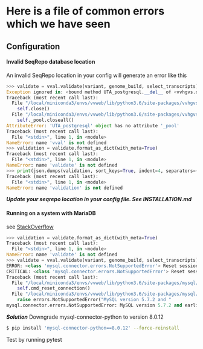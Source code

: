 # Here is a file of common errors which we have seen

## Configuration

#### Invalid SeqRepo database location
An invalid SeqRepo location in your config will generate an error like this 
```python
>>> validate = vval.validate(variant, genome_build, select_transcripts)
Exception ignored in: <bound method UTA_postgresql.__del__ of <vvhgvs.dataproviders.uta.UTA_postgresql object at 0x7f4bb03bf1d0>>
Traceback (most recent call last):
  File "/local/miniconda3/envs/vvweb/lib/python3.6/site-packages/vvhgvs/dataproviders/uta.py", line 477, in __del__
    self.close()
  File "/local/miniconda3/envs/vvweb/lib/python3.6/site-packages/vvhgvs/dataproviders/uta.py", line 481, in close
    self._pool.closeall()
AttributeError: 'UTA_postgresql' object has no attribute '_pool'
Traceback (most recent call last):
  File "<stdin>", line 1, in <module>
NameError: name 'vval' is not defined
>>> validation = validate.format_as_dict(with_meta=True)
Traceback (most recent call last):
  File "<stdin>", line 1, in <module>
NameError: name 'validate' is not defined
>>> print(json.dumps(validation, sort_keys=True, indent=4, separators=(',', ': ')))
Traceback (most recent call last):
  File "<stdin>", line 1, in <module>
NameError: name 'validation' is not defined
```
***Update your seqrepo location in your config file. See INSTALLATION.md***

#### Running on a system with MariaDB
see [StackOverflow](https://stackoverflow.com/questions/58044497/is-there-a-way-to-use-pool-reset-connection-from-mysql-connector-python-with-m)
```python
>>> validation = validate.format_as_dict(with_meta=True)
Traceback (most recent call last):
  File "<stdin>", line 1, in <module>
NameError: name 'validate' is not defined
>>> validate = vval.validate(variant, genome_build, select_transcripts)
ERROR: <class 'mysql.connector.errors.NotSupportedError'> Reset session is not supported with MySQL server version 5.7.2 or earlier.
CRITICAL: <class 'mysql.connector.errors.NotSupportedError'> Reset session is not supported with MySQL server version 5.7.2 or earlier.
Traceback (most recent call last):
  File "/local/miniconda3/envs/vvweb/lib/python3.6/site-packages/mysql/connector/connection_cext.py", line 768, in reset_session
    self.cmd_reset_connection()
  File "/local/miniconda3/envs/vvweb/lib/python3.6/site-packages/mysql/connector/connection_cext.py", line 678, in cmd_reset_connection
    raise errors.NotSupportedError("MySQL version 5.7.2 and "
mysql.connector.errors.NotSupportedError: MySQL version 5.7.2 and earlier does not support COM_RESET_CONNECTION.
```
***Solution***
Downgrade mysql-connector-python to version 8.0.12
```bash
$ pip install 'mysql-connector-python==8.0.12' --force-reinstall
```
Test by running pytest

